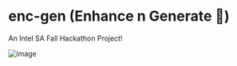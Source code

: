 # enc-gen (Enhance n Generate 🤖)
An Intel SA Fall Hackathon Project!

![image](https://github.com/Utsav-Mehta/enc_gen/assets/81905399/2953c06f-4597-4584-a1d1-ba80c494c838)


